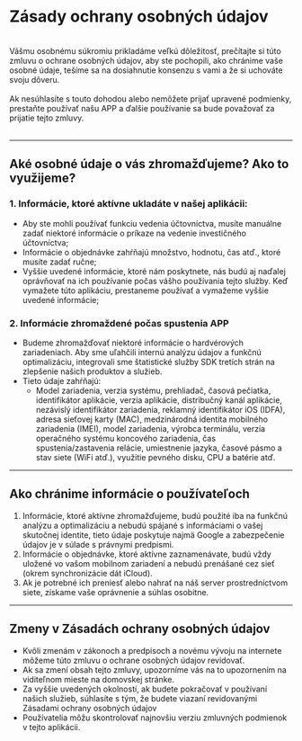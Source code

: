 # Zásady ochrany osobných údajov
<br>
Vášmu osobnému súkromiu prikladáme veľkú dôležitosť, prečítajte si túto zmluvu o ochrane osobných údajov, aby ste pochopili, ako chránime vaše osobné údaje, tešíme sa na dosiahnutie konsenzu s vami a že si uchováte svoju dôveru.
<br><br>Ak nesúhlasíte s touto dohodou alebo nemôžete prijať upravené podmienky, prestaňte používať našu APP a ďalšie používanie sa bude považovať za prijatie tejto zmluvy.
<br><br>

***

## Aké osobné údaje o vás zhromažďujeme? Ako to využijeme?
### 1. Informácie, ktoré aktívne ukladáte v našej aplikácii:
   - Aby ste mohli používať funkciu vedenia účtovníctva, musíte manuálne zadať niektoré informácie o príkaze na vedenie investičného účtovníctva;
   - Informácie o objednávke zahŕňajú množstvo, hodnotu, čas atď., ktoré musíte zadať ručne;
   - Vyššie uvedené informácie, ktoré nám poskytnete, nás budú aj naďalej oprávňovať na ich používanie počas vášho používania tejto služby. Keď vymažete túto aplikáciu, prestaneme používať a vymažeme vyššie uvedené informácie;

### 2. Informácie zhromaždené počas spustenia APP
   - Budeme zhromažďovať niektoré informácie o hardvérových zariadeniach. Aby sme uľahčili internú analýzu údajov a funkčnú optimalizáciu, integrovali sme štatistické služby SDK tretích strán na zlepšenie našich produktov a služieb.
   - Tieto údaje zahŕňajú:
      - Model zariadenia, verzia systému, prehliadač, časová pečiatka, identifikátor aplikácie, verzia aplikácie, distribučný kanál aplikácie, nezávislý identifikátor zariadenia, reklamný identifikátor iOS (IDFA), adresa sieťovej karty (MAC), medzinárodná identita mobilného zariadenia (IMEI), model zariadenia, výrobca terminálu, verzia operačného systému koncového zariadenia, čas spustenia/zastavenia relácie, umiestnenie jazyka, časové pásmo a stav siete (WiFi atď.), využitie pevného disku, CPU a batérie atď.

***
## Ako chránime informácie o používateľoch
   1. Informácie, ktoré aktívne zhromažďujeme, budú použité iba na funkčnú analýzu a optimalizáciu a nebudú spájané s informáciami o vašej skutočnej identite, tieto údaje poskytuje najmä Google a zabezpečenie údajov je v súlade s právnymi predpismi.
   2. Informácie o objednávke, ktoré aktívne zaznamenávate, budú vždy uložené vo vašom mobilnom zariadení a nebudú prenášané cez sieť (okrem synchronizácie dát iCloud).
   3. Ak je potrebné ich preniesť alebo nahrať na náš server prostredníctvom siete, získame vaše oprávnenie a súhlas osobitne.
***
## Zmeny v Zásadách ochrany osobných údajov
   - Kvôli zmenám v zákonoch a predpisoch a novému vývoju na internete môžeme túto zmluvu o ochrane osobných údajov revidovať.
   - Ak sa zmení obsah tejto zmluvy, upozorníme vás na to upozornením na viditeľnom mieste na domovskej stránke.
   - Za vyššie uvedených okolností, ak budete pokračovať v používaní našich služieb, súhlasíte s tým, že budete viazaní revidovanými Zásadami ochrany osobných údajov
   - Používatelia môžu skontrolovať najnovšiu verziu zmluvných podmienok v tejto aplikácii.
